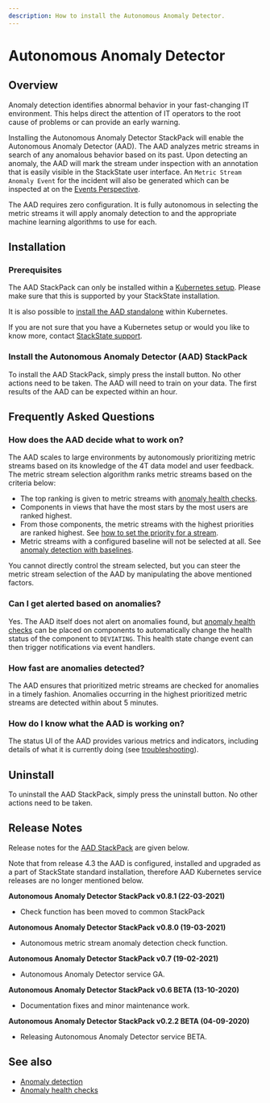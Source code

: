 ```yaml
---
description: How to install the Autonomous Anomaly Detector.
---
```


# Autonomous Anomaly Detector

## Overview

Anomaly detection identifies abnormal behavior in your fast-changing IT environment. This helps direct the attention of IT operators to the root cause of problems or can provide an early warning.

Installing the Autonomous Anomaly Detector StackPack will enable the Autonomous Anomaly Detector \(AAD\). The AAD analyzes metric streams in search of any anomalous behavior based on its past. Upon detecting an anomaly, the AAD will mark the stream under inspection with an annotation that is easily visible in the StackState user interface. An `Metric Stream Anomaly Event` for the incident will also be generated which can be inspected at on the [Events Perspective](/use/perspectives/events_perspective.md).

The AAD requires zero configuration. It is fully autonomous in selecting the metric streams it will apply anomaly detection to and the appropriate machine learning algorithms to use for each.

## Installation

### Prerequisites

The AAD StackPack can only be installed within a [Kubernetes setup](../../setup/installation/kubernetes_install/). Please make sure that this is supported by your StackState installation. 

It is also possible to [install the AAD standalone](../../setup/installation/kubernetes_install/aad_standalone.md) within Kubernetes.

If you are not sure that you have a Kubernetes setup or would you like to know more, contact [StackState support](https://support.stackstate.com/hc/en-us).

### Install the Autonomous Anomaly Detector \(AAD\) StackPack

To install the AAD StackPack, simply press the install button. No other actions need to be taken. The AAD will need to train on your data. The first results of the AAD can be expected within an hour.

## Frequently Asked Questions

### How does the AAD decide what to work on?

The AAD scales to large environments by autonomously prioritizing metric streams based on its knowledge of the 4T data model and user feedback.  The metric stream selection algorithm ranks metric streams based on the criteria below:

* The top ranking is given to metric streams with [anomaly health checks](../../use/health-state-and-event-notifications/anomaly-health-checks.md).
* Components in views that have the most stars by the most users are ranked highest.
* From those components, the metric streams with the highest priorities are ranked highest. See [how to set the priority for a stream](../../configure/telemetry/how_to_use_the_priority_field_for_components.md).
* Metric streams with a configured baseline will not be selected at all. See [anomaly detection with baselines](../../use/health-state-and-event-notifications/anomaly-detection-with-baselines.md).

You cannot directly control the stream selected, but you can steer the metric stream selection of the AAD by manipulating the above mentioned factors.

### Can I get alerted based on anomalies?

Yes. The AAD itself does not alert on anomalies found, but [anomaly health checks](../../use/health-state-and-event-notifications/anomaly-health-checks.md) can be placed on components to automatically change the health status of the component to `DEVIATING`. This health state change event can then trigger notifications via event handlers.

### How fast are anomalies detected?

The AAD ensures that prioritized metric streams are checked for anomalies in a timely fashion. Anomalies occurring in the highest prioritized metric streams are detected within about 5 minutes.

### How do I know what the AAD is working on?

The status UI of the AAD provides various metrics and indicators, including details of what it is currently doing (see [troubleshooting](../../setup/installation/kubernetes_install/aad_standalone.md#troubleshooting)).

## Uninstall

To uninstall the AAD StackPack, simply press the uninstall button. No other actions need to be taken.

## Release Notes

Release notes for the [AAD StackPack](aad.md#aad-stackpack) are given below.

Note that from release 4.3 the AAD is configured, installed and upgraded as a part of StackState standard installation, therefore AAD Kubernetes service releases are no longer mentioned below.

**Autonomous Anomaly Detector StackPack v0.8.1 (22-03-2021)**

* Check function has been moved to common StackPack

**Autonomous Anomaly Detector StackPack v0.8.0 \(19-03-2021\)**

* Autonomous metric stream anomaly detection check function.

**Autonomous Anomaly Detector StackPack v0.7 \(19-02-2021\)**

* Autonomous Anomaly Detector service GA.

**Autonomous Anomaly Detector StackPack v0.6 BETA \(13-10-2020\)**

* Documentation fixes and minor maintenance work.

**Autonomous Anomaly Detector StackPack v0.2.2 BETA \(04-09-2020\)**

* Releasing Autonomous Anomaly Detector service BETA.

## See also

  * [Anomaly detection](../../use/introduction-to-stackstate/anomaly-detection.md)
  * [Anomaly health checks](../../use/health-state-and-event-notifications/anomaly-health-checks.md)